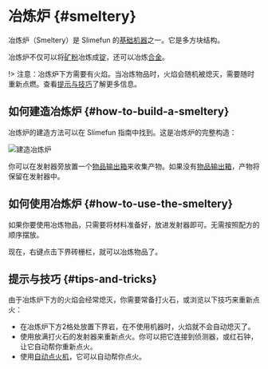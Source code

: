 # 冶炼炉 {#smeltery}

冶炼炉（Smeltery）是 Slimefun 的[基础机器](/Basic-Machines)之一。它是多方块结构。

冶炼炉不仅可以将[矿粉](/Dusts)冶炼成[锭](/Ingots)，还可以冶炼[合金](/Ingots#alloys)。

!> 注意：冶炼炉下方需要有火焰。当冶炼物品时，火焰会随机被熄灭，需要随时重新点燃。查看[提示与技巧](#tips-and-tricks)了解更多信息。

## 如何建造冶炼炉 {#how-to-build-a-smeltery}

冶炼炉的建造方法可以在 Slimefun 指南中找到。这是冶炼炉的完整构造：

![建造冶炼炉](https://cdn.jsdelivr.net/gh/Slimefun/Wiki@master/images/multiblock-smeltery.png ':size=50%')

你可以在发射器旁放置一个[物品输出箱](/Output-Chest)来收集产物。如果没有[物品输出箱](/Output-Chest)，产物将保留在发射器中。

## 如何使用冶炼炉 {#how-to-use-the-smeltery}

如果你要使用冶炼物品，只需要将材料准备好，放进发射器即可。无需按照配方的顺序摆放。

现在，右键点击下界砖栅栏，就可以冶炼物品了。

## 提示与技巧 {#tips-and-tricks}

由于冶炼炉下方的火焰会经常熄灭，你需要常备打火石，或浏览以下技巧来重新点火：

- 在冶炼炉下方2格处放置下界岩，在不使用机器时，火焰就不会自动熄灭了。
- 使用放满打火石的发射器来重新点火。你可以把它连接到侦测器，或红石钟，让它自动帮你重新点火。
- 使用[自动点火机](/Automatic-Ignition-Chamber)，它可以自动帮你点火。
